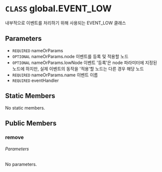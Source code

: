 # `CLASS` global.EVENT_LOW
내부적으로 이벤트를 처리하기 위해 사용되는 EVENT_LOW 클래스

## Parameters
* `REQUIRED` nameOrParams 
* `OPTIONAL` nameOrParams.node		이벤트를  등록 및 적용할 노드
* `OPTIONAL` nameOrParams.lowNode	이벤트  '등록'은 node 파라미터에 지정된 노드에 하지만, 실제 이벤트의 동작을 '적용'할 노드는 다른 경우 해당 노드
* `REQUIRED` nameOrParams.name		이벤트  이름
* `REQUIRED` eventHandler 

## Static Members
No static members.

## Public Members

### remove
###### Parameters
No parameters.
